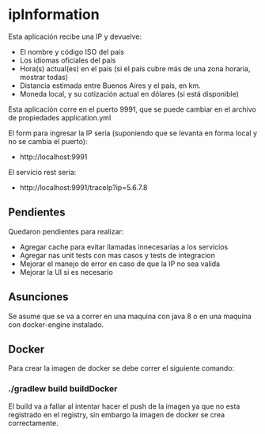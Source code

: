 # ipInformation

Esta aplicación recibe una IP y devuelve:

* El nombre y código ISO del país
* Los idiomas oficiales del país
* Hora(s) actual(es) en el país (si el país cubre más de una zona horaria, mostrar todas)
* Distancia estimada entre Buenos Aires y el país, en km.
* Moneda local, y su cotización actual en dólares (si está disponible)

Esta aplicación corre en el puerto 9991, que se puede cambiar en el archivo de propiedades application.yml

El form para ingresar la IP seria (suponiendo que se levanta en forma local y no se cambia el puerto):

* http://localhost:9991

El servicio rest seria:

* http://localhost:9991/traceIp?ip=5.6.7.8

## Pendientes

Quedaron pendientes para realizar:

* Agregar cache para evitar llamadas innecesarias a los servicios
* Agregar nas unit tests con mas casos y tests de integracion
* Mejorar el manejo de error en caso de que la IP no sea valida
* Mejorar la UI si es necesario

## Asunciones

Se asume que se va a correr en una maquina con java 8 o en una maquina con docker-engine instalado.

## Docker

Para crear la imagen de docker se debe correr el siguiente comando:

### ./gradlew build buildDocker

El build va a fallar al intentar hacer el push de la imagen ya que no esta registrado en el registry, sin embargo la imagen de docker se crea correctamente.
